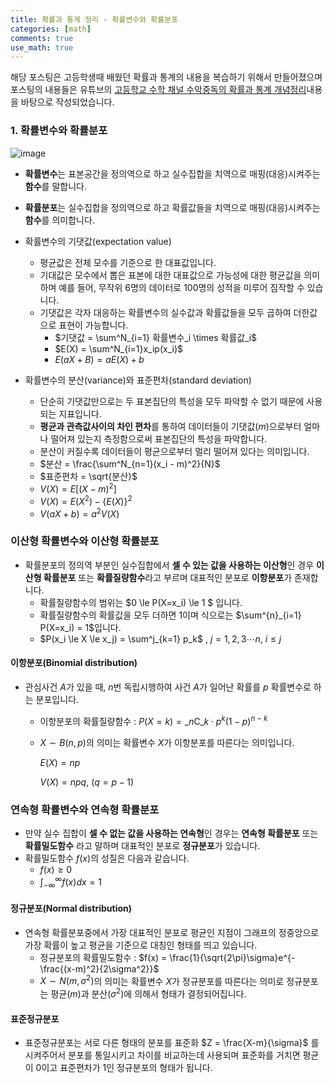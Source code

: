 ```yaml
---
title: 확률과 통계 정리 - 확률변수와 확률분포
categories: [math]
comments: true
use_math: true
---
```




해당 포스팅은 고등학생때 배웠던 확률과 통계의 내용을 복습하기 위해서 만들어졌으며 포스팅의 내용들은 유튜브의 [고등학교 수학 채널 수악중독의 확률과 통계 개념정리](https://www.youtube.com/playlist?list=PLXJ3W1lEGK8Wk4wec4wJA6hFg3-t_div9)내용을 바탕으로 작성되었습니다.



### 1. 확률변수와 확률분포

![image](https://user-images.githubusercontent.com/51338268/148509919-e46b825b-0ba5-45df-8e81-ff96454f2f6f.png)

- **확률변수**는 표본공간을 정의역으로 하고 실수집합을 치역으로 매핑(대응)시켜주는 **함수**를 말합니다.
- **확률분포**는 실수집합을 정의역으로 하고 확률값들을 치역으로 매핑(대응)시켜주는**함수**를 의미합니다.

- 확률변수의 기댓값(expectation value)
  - 평균값은 전체 모수를 기준으로 한 대표값입니다.
  - 기대값은 모수에서 뽑은 표본에 대한 대표값으로 가능성에 대한 평균값을 의미하며 예를 들어, 무작위 6명의 데이터로 100명의 성적을 미루어 짐작할 수 있습니다.
  - 기댓값은 각자 대응하는 확률변수의 실수값과 확률값들을 모두 곱하여 더한값으로 표현이 가능합니다.
    - $기댓값 = \sum^N_{i=1} 확률변수_i \times 확률값_i$​
    - $E(X) = \sum^N_{i=1}x_ip(x_i)$
    - $E(aX +B) = aE(X) + b$​

- 확률변수의 분산(variance)와 표준편차(standard deviation)
  - 단순히 기댓값만으로는 두 표본집단의 특성을 모두 파악할 수 없기 때문에 사용되는 지표입니다.
  - **평균과 관측값사이의 차인 편차**를 통하여 데이터들이 기댓값($m$​)으로부터 얼마나 떨어져 있는지 측정함으로써 표본집단의 특성을 파악합니다.
  - 분산이 커질수록 데이터들이 평균으로부터 멀리 떨어져 있다는 의미입니다.
  - $분산 = \frac{\sum^N_{n=1}(x_i - m)^2}{N}$
  - $표준편차 = \sqrt{분산}$
  - $V(X) = E[(X-m)^2]$​
  - $V(X) = E(X^2) - \{E(X)\}^2$​
  - $V(aX+b) = a^2V(X)$​



### 이산형 확률변수와 이산형 확률분포

- 확률분포의 정의역 부분인 실수집합에서 **셀 수 있는 값을 사용하는 이산형**인 경우 **이산형 확률분포** 또는 **확률질량함수**라고 부르며 대표적인 분포로 **이항분포**가 존재합니다.
  - 확률질량함수의 범위는 $0 \le P(X=x_i) \le 1 $ 입니다.
  - 확률질량함수의 확률값을 모두 더하면 1이며 식으로는 $\sum^{n}_{i=1} P(X=x_i) = 1$입니다.
  - $P(x_i \le X \le x_j) = \sum^j_{k=1} p_k$ , $j=1,2,3\cdots n,$ $i \le j$​

#### 이항분포(Binomial distribution)

- 관심사건 $A$가 있을 때, $n$번 독립시행하여 사건 $A$가 일어난 확률를 $p$ 확률변수로 하는 분포입니다.

  - 이항분포의 확률질량함수 : $P(X=k) = \_{n}\mathrm{C}\_{k} \cdot p^k(1-p)^{n-k}$​

  - $X \sim B(n,p)$​의 의미는 확률변수 $X$가 이항분포를 따른다는 의미입니다.

    $E(X) = np$

    $V(X) = npq$, $(q = p-1)$



### 연속형 확률변수와 연속형 확률분포

- 만약 실수 집합이 **셀 수 없는 값을 사용하는 연속형**인 경우는 **연속형 확률분포** 또는 **확률밀도함수** 라고 말하며 대표적인 분포로 **정규분포**가 있습니다.
- 확률밀도함수 $f(x)$​의 성질은 다음과 같습니다.
  - $f(x) \geq 0$​
  - $\int^{\infty}_{-\infty} f(x)dx = 1$​​

#### 정규분포(Normal distribution)

- 연속형 확률분포중에서 가장 대표적인 분포로 평균인 지점이 그래프의 정중앙으로  가장 확률이 높고 평균을 기준으로 대칭인 형태를 띄고 있습니다.
  - 정규분포의 확률밀도함수 : $f(x) = \frac{1}{\sqrt{2\pi}\sigma}e^{-\frac{(x-m)^2}{2\sigma^2}}$ 
  - $X \sim N(m, \sigma^2)$​의 의미는 확률변수 $X$​가 정규분포를 따른다는 의미로 정규분포는 평균($m$)과 분산($\sigma^2$)에 의해서 형태가 결정되어집니다.

#### 표준정규분포

- 표준정규분포는 서로 다른 형태의 분포를 표준화 $Z = \frac{X-m}{\sigma}$ 를 시켜주어서 분포를 통일시키고 차이를 비교하는데 사용되며 표준화를 거치면 평균이 0이고 표준편차가 1인 정규분포의 형태가 됩니다.
